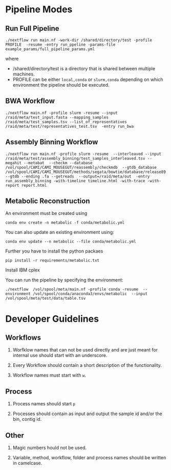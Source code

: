 
# Pipeline Modes

## Run Full Pipeline

```
./nextflow run main.nf -work-dir /shared/directory/test -profile PROFILE  -resume -entry run_ppeline -params-file example_params/full_pipeline_params.yml
```

where
 *  /shared/directory/test is a directory that is shared between multiple machines.
 * PROFILE can be either `local,conda` or `slurm,conda` depending on which environment the pipeline should be executed.

## BWA Workflow

```
./nextflow main.nf -profile slurm -resume --input /raid/meta/test_input.fasta --mapping_samples /raid/meta/test_samples.tsv --list_of_representatives /raid/meta/test/representatives_test.tsv  -entry run_bwa
```

## Assembly Binning Workflow

```
./nextflow run main.nf -profile slurm -resume  --interleaved --input /raid/meta/test/assembly_binning/test_samples_interleaved.tsv --megahit --metabat  --checkm --database /vol/spool/CAMI/CAMI_MOUSEGUT/reassembly/checkmdb  --gtdb_database /vol/spool/CAMI/CAMI_MOUSEGUT/methods/segata/bowtie/database/release89 --gtdb --ending .fa --getreads  --output=/raid/meta/out  -entry run_assembly_binning -with-timeline timeline.html -with-trace -with-report report.html
```

## Metabolic Reconstruction

An environment must be created using 

```
conda env create -n metabolic -f conda/metabolic.yml
```

You can also update an existing environment using:

```
conda env update --n metabolic --file conda/metabolic.yml
```

Further you have to install the python packaes

```
pip install -r requirements/metabolic.txt
```

Install IBM cplex 

You can run the pipeline by specifying the environment:

```
./nextflow  /vol/spool/meta/main.nf -profile conda -resume  --environment /vol/spool/conda/anaconda3/envs/metabolic  --input /vol/spool/meta/test/data/table.tsv
```

# Developer Guidelines

## Workflows

1. Worfklow names that can not be used directly and are just meant for internal use should start with an underscore.

2. Every Workflow should contain a short description of the functionality. 

3. Workflow names must start with `w`. 

## Process

1. Process names should start `p`

2. Processes should contain as input and output the sample id and/or the bin, contig id.

## Other

1. Magic numbers hould not be used.

2. Variable, method, workflow, folder and process names should be written in camelcase.
